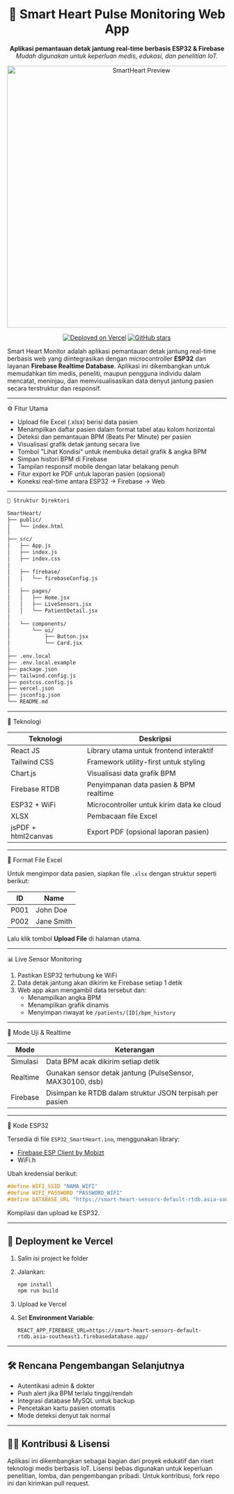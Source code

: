 
<h1 align="center">💓 Smart Heart Pulse Monitoring Web App</h1>

<p align="center">
  <b>Aplikasi pemantauan detak jantung real-time berbasis ESP32 & Firebase</b><br>
  <i>Mudah digunakan untuk keperluan medis, edukasi, dan penelitian IoT.</i>
</p>

<p align="center">
  <img src="https://your-image-url.com/screenshot.png" alt="SmartHeart Preview" width="600"/>
</p>

<p align="center">
  <a href="https://vercel.app"><img alt="Deployed on Vercel" src="https://img.shields.io/badge/deploy-vercel-black?logo=vercel"></a>
  <a href="https://github.com/yourusername/smartheart"><img alt="GitHub stars" src="https://img.shields.io/github/stars/yourusername/smartheart?style=social"></a>
</p>

Smart Heart Monitor adalah aplikasi pemantauan detak jantung real-time berbasis web yang diintegrasikan dengan microcontroller **ESP32** dan layanan **Firebase Realtime Database**. Aplikasi ini dikembangkan untuk memudahkan tim medis, peneliti, maupun pengguna individu dalam mencatat, meninjau, dan memvisualisasikan data denyut jantung pasien secara terstruktur dan responsif.


---

⚙️ Fitur Utama

- Upload file Excel (.xlsx) berisi data pasien
- Menampilkan daftar pasien dalam format tabel atau kolom horizontal
- Deteksi dan pemantauan BPM (Beats Per Minute) per pasien
- Visualisasi grafik detak jantung secara live
- Tombol "Lihat Kondisi" untuk membuka detail grafik & angka BPM
- Simpan histori BPM di Firebase
- Tampilan responsif mobile dengan latar belakang penuh
- Fitur export ke PDF untuk laporan pasien (opsional)
- Koneksi real-time antara ESP32 → Firebase → Web

---

```markdown
📁 Struktur Direktori

SmartHeart/
├── public/
│   └── index.html
│
├── src/
│   ├── App.js
│   ├── index.js
│   ├── index.css
│
│   ├── firebase/
│   │   └── firebaseConfig.js
│
│   ├── pages/
│   │   ├── Home.jsx
│   │   ├── LiveSensors.jsx
│   │   └── PatientDetail.jsx
│
│   └── components/
│       └── ui/
│           ├── Button.jsx
│           └── Card.jsx
│
├── .env.local
├── .env.local.example
├── package.json
├── tailwind.config.js
├── postcss.config.js
├── vercel.json
├── jsconfig.json
└── README.md

````
---

🔗 Teknologi

| Teknologi        | Deskripsi                                |
|------------------|-------------------------------------------|
| React JS         | Library utama untuk frontend interaktif  |
| Tailwind CSS     | Framework utility-first untuk styling     |
| Chart.js         | Visualisasi data grafik BPM               |
| Firebase RTDB    | Penyimpanan data pasien & BPM realtime    |
| ESP32 + WiFi     | Microcontroller untuk kirim data ke cloud |
| XLSX             | Pembacaan file Excel                      |
| jsPDF + html2canvas | Export PDF (opsional laporan pasien)  |

---

🧬 Format File Excel

Untuk mengimpor data pasien, siapkan file `.xlsx` dengan struktur seperti berikut:

| ID   | Name         |
|------|--------------|
| P001 | John Doe     |
| P002 | Jane Smith   |

Lalu klik tombol **Upload File** di halaman utama.

---

📊 Live Sensor Monitoring

1. Pastikan ESP32 terhubung ke WiFi
2. Data detak jantung akan dikirim ke Firebase setiap 1 detik
3. Web app akan mengambil data tersebut dan:
   - Menampilkan angka BPM
   - Menampilkan grafik dinamis
   - Menyimpan riwayat ke `/patients/[ID]/bpm_history`

---

🔧 Mode Uji & Realtime

| Mode        | Keterangan                                               |
|-------------|-----------------------------------------------------------|
| Simulasi    | Data BPM acak dikirim setiap detik                        |
| Realtime    | Gunakan sensor detak jantung (PulseSensor, MAX30100, dsb)|
| Firebase    | Disimpan ke RTDB dalam struktur JSON terpisah per pasien |

---

🔌 Kode ESP32

Tersedia di file `ESP32_SmartHeart.ino`, menggunakan library:

- [Firebase ESP Client by Mobizt](https://github.com/mobizt/Firebase-ESP-Client)
- WiFi.h

Ubah kredensial berikut:
```cpp
#define WIFI_SSID "NAMA_WIFI"
#define WIFI_PASSWORD "PASSWORD_WIFI"
#define DATABASE_URL "https://smart-heart-sensors-default-rtdb.asia-southeast1.firebasedatabase.app/"
````

Kompilasi dan upload ke ESP32.

---

## 🚀 Deployment ke Vercel

1. Salin isi project ke folder
2. Jalankan:

   ```bash
   npm install
   npm run build
   ```
3. Upload ke Vercel
4. Set **Environment Variable**:

   ```
   REACT_APP_FIREBASE_URL=https://smart-heart-sensors-default-rtdb.asia-southeast1.firebasedatabase.app/
   ```

---

## 🛠️ Rencana Pengembangan Selanjutnya

* Autentikasi admin & dokter
* Push alert jika BPM terlalu tinggi/rendah
* Integrasi database MySQL untuk backup
* Pencetakan kartu pasien otomatis
* Mode deteksi denyut tak normal

---

## 👨‍💻 Kontribusi & Lisensi

Aplikasi ini dikembangkan sebagai bagian dari proyek edukatif dan riset teknologi medis berbasis IoT.
Lisensi bebas digunakan untuk keperluan penelitian, lomba, dan pengembangan pribadi.
Untuk kontribusi, fork repo ini dan kirimkan pull request.
